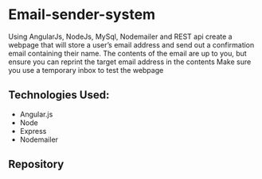 # Email-sender-system

Using AngularJs, NodeJs, MySql, Nodemailer and REST api create a webpage that will store a user’s email address and send out a confirmation email containing their name.  The contents of the email are up to you, but ensure you can reprint the target email address in the contents  Make sure you use a temporary inbox to test the webpage

## Technologies Used:

- Angular.js
- Node
- Express
- Nodemailer

## Repository 